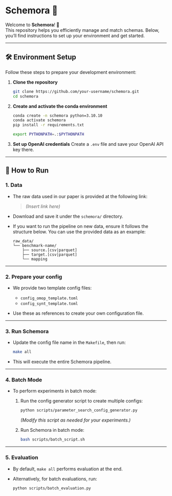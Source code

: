 # Schemora 🚀

Welcome to **Schemora**! 🎉  
This repository helps you efficiently manage and match schemas. Below, you’ll find instructions to set up your environment and get started.

---

## 🛠️ Environment Setup

Follow these steps to prepare your development environment:

1. **Clone the repository**
    ```bash
    git clone https://github.com/your-username/schemora.git
    cd schemora
    ```

2. **Create and activate the conda environment**
    ```bash
    conda create -n schemora python=3.10.10
    conda activate schemora
    pip install -r requirements.txt
    ```

    ```bash
    export PYTHONPATH=.:$PYTHONPATH
    ```

3. **Set up OpenAI credentials**
   Create a `.env` file and save your OpenAI API key there.
   

---

## 🚀 How to Run

### 1. Data

- The raw data used in our paper is provided at the following link:

  > *(Insert link here)*

- Download and save it under the `schemora/` directory.

- If you want to run the pipeline on new data, ensure it follows the structure below. You can use the provided data as an example:

    ```
    raw_data/
    └── benchmark-name/
        ├── source.[csv|parquet]
        ├── target.[csv|parquet]
        └── mapping
    ```

---

### 2. Prepare your config

- We provide two template config files:  
  - `config_omop_template.toml`
  - `config_synt_template.toml`

- Use these as references to create your own configuration file.

---

### 3. Run Schemora

- Update the config file name in the `Makefile`, then run:

    ```bash
    make all
    ```

- This will execute the entire Schemora pipeline.

---

### 4. Batch Mode

- To perform experiments in batch mode:

  1. Run the config generator script to create multiple configs:
      ```bash
      python scripts/parameter_search_config_generator.py
      ```
      *(Modify this script as needed for your experiments.)*

  2. Run Schemora in batch mode:
      ```bash
      bash scripts/batch_script.sh
      ```

---

### 5. Evaluation

- By default, `make all` performs evaluation at the end.

- Alternatively, for batch evaluations, run:
    ```bash
    python scripts/batch_evaluation.py
    ```

